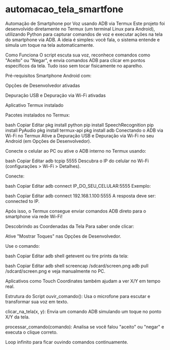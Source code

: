 # automacao_tela_smartfone

Automação de Smartphone por Voz usando ADB via Termux
Este projeto foi desenvolvido diretamente no Termux (um terminal Linux para Android), utilizando Python para capturar comandos de voz e executar ações na tela do smartphone via ADB. A ideia é simples: você fala, o sistema entende e simula um toque na tela automaticamente.

Como Funciona
O script escuta sua voz, reconhece comandos como "Aceito" ou "Negar", e envia comandos ADB para clicar em pontos específicos da tela. Tudo isso sem tocar fisicamente no aparelho.

Pré-requisitos
Smartphone Android com:

Opções de Desenvolvedor ativadas

Depuração USB e Depuração via Wi-Fi ativadas

Aplicativo Termux instalado

Pacotes instalados no Termux:

bash
Copiar
Editar
pkg install python
pip install SpeechRecognition
pip install PyAudio
pkg install termux-api
pkg install adb
Conectando o ADB via Wi-Fi no Termux
Ative a Depuração USB e Depuração via Wi-Fi no seu Android (em Opções de Desenvolvedor).

Conecte o celular ao PC ou ative o ADB interno no Termux usando:

bash
Copiar
Editar
adb tcpip 5555
Descubra o IP do celular no Wi-Fi (configurações > Wi-Fi > Detalhes).

Conecte:

bash
Copiar
Editar
adb connect IP_DO_SEU_CELULAR:5555
Exemplo:

bash
Copiar
Editar
adb connect 192.168.1.100:5555
A resposta deve ser: connected to IP.

Após isso, o Termux consegue enviar comandos ADB direto para o smartphone via rede Wi-Fi!

Descobrindo as Coordenadas da Tela
Para saber onde clicar:

Ative "Mostrar Toques" nas Opções de Desenvolvedor.

Use o comando:

bash
Copiar
Editar
adb shell getevent
ou tire prints da tela:

bash
Copiar
Editar
adb shell screencap /sdcard/screen.png
adb pull /sdcard/screen.png
e veja manualmente no PC.

Aplicativos como Touch Coordinates também ajudam a ver X/Y em tempo real.

Estrutura do Script
ouvir_comando(): Usa o microfone para escutar e transformar sua voz em texto.

clicar_na_tela(x, y): Envia um comando ADB simulando um toque no ponto X/Y da tela.

processar_comando(comando): Analisa se você falou "aceito" ou "negar" e executa o clique correto.

Loop infinito para ficar ouvindo comandos continuamente.

